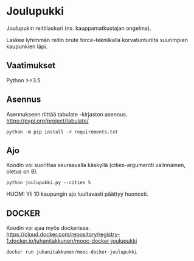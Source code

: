 # Joulupukki
Joulupukin reittilaskuri (ns. kauppamatkustajan ongelma). 

Laskee lyhimmän reitin brute force-tekniikalla korvatunturilta suurimpien kaupunkien läpi. 

## Vaatimukset
Python >=3.5

## Asennus
Asennukseen riittää tabulate -kirjaston asennus. https://pypi.org/project/tabulate/
```
python -m pip install -r requirements.txt
```

## Ajo
Koodin voi suorittaa seuraavalla käskyllä (cities-argumentti valinnainen, oletus on 8).  
```
python joulupukki.py --cities 5
```
HUOM! Yli 10 kaupungin ajo luultavasti päättyy huonosti.

## DOCKER
Koodin voi ajaa myös dockerissa: https://cloud.docker.com/repository/registry-1.docker.io/juhanitakkunen/mooc-docker-joulupukki
```
docker run juhanitakkunen/mooc-docker-joulupukki
```
